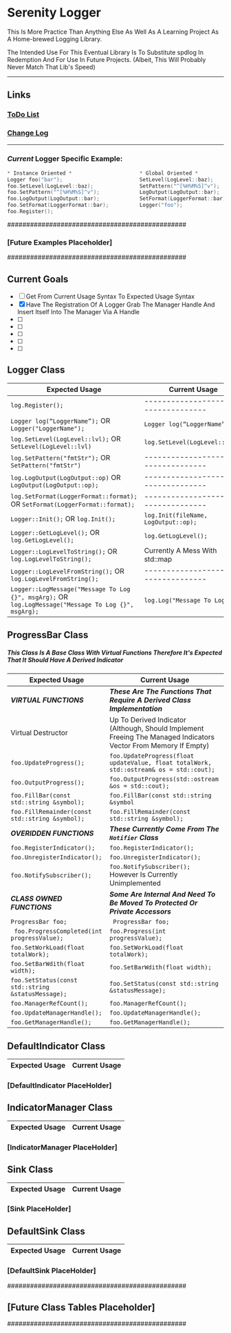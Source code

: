 # Serenity Logger #

This Is More Practice Than Anything Else As Well As A Learning Project As A Home-brewed Logging Library.

The Intended Use For This Eventual Library Is To Substitute spdlog In Redemption And For Use In Future Projects. (Albeit, This Will Probably Never Match That Lib's Speed) 


****************************************************************************
## Links
### [ToDo List](https://github.com/USAFrenzy/Serenity/wiki/ToDo-List) 
### [Change Log](https://github.com/USAFrenzy/Serenity/wiki/Change-Log)
****************************************************************************

### *Current* Logger Specific Example:
````c++
* Instance Oriented *                      * Global Oriented *                    * Default Init Oriented *
Logger foo("bar");                         SetLevel(LogLevel::baz);               Init();
foo.SetLevel(LogLevel::baz);               SetPattern("^[%H%M%S]^v");             Logger foo("bar");
foo.SetPattern("^[%H%M%S]^v");             LogOutput(LogOutput::bar);
foo.LogOutput(LogOutput::bar);             SetFormat(LoggerFormat::bar);
foo.SetFormat(LoggerFormat::bar);          Logger("foo");
foo.Register();                                                  
````

###############################################
### [Future Examples Placeholder]
###############################################

## Current Goals                                                   
- [ ] Get From Current Usage Syntax To Expected Usage Syntax 
- [X] Have The Registration Of A Logger Grab The Manager Handle And Insert Itself Into The Manager Via A Handle
- [ ]
- [ ]
- [ ]
- [ ]
- [ ]


## Logger Class
| Expected Usage | Current Usage | 
| ------------ | ------------- | 
| ````log.Register();```` | ------------------N/A--------------- |
| ````Logger log(“LoggerName”);```` OR ````Logger("LoggerName");```` | ````Logger log(“LoggerName”)```` |
| ````log.SetLevel(LogLevel::lvl);```` OR ````SetLevel(LogLevel::lvl)```` | ````log.SetLevel(LogLevel::lvl);```` |
| ````log.SetPattern("fmtStr");```` OR ````SetPattern("fmtStr")````  | ------------------N/A--------------- |
| ````log.LogOutput(LogOutput::op)```` OR  ````LogOutput(LogOutput::op);```` | ------------------N/A--------------- |
| ````log.SetFormat(LoggerFormat::format);```` OR ````SetFormat(LoggerFormat::format);```` | ------------------N/A--------------- |
| ````Logger::Init();```` OR ````log.Init();```` | ````log.Init(fileName, LogOutput::op);```` |
| ````Logger::GetLogLevel();```` OR ````log.GetLogLevel();```` | ````log.GetLogLevel();```` |
| ````Logger::LogLevelToString();```` OR ````log.LogLevelToString();```` | Currently A Mess With std::map |
| ````Logger::LogLevelFromString();```` OR ````log.LogLevelFromString();```` | ------------------N/A--------------- |
| ````Logger::LogMessage("Message To Log {}", msgArg);```` OR ````log.LogMessage("Message To Log {}", msgArg);````   | ````log.Log("Message To Log");```` |

## ProgressBar Class
##### This Class Is A Base Class With Virtual Functions Therefore It's Expected That It Should Have A Derived Indicator

| Expected Usage | Current Usage | 
| ------------ | ------------- | 
|_**VIRTUAL FUNCTIONS**_ | _**These Are The Functions That Require A Derived Class Implementation**_ |
| Virtual Destructor | Up To Derived Indicator (Although, Should Implement Freeing The Managed Indicators Vector From Memory If Empty) |
|````foo.UpdateProgress(); ```` | ````foo.UpdateProgress(float updateValue, float totalWork, std::ostream& os = std::cout); ````
|````foo.OutputProgress();```` | ````foo.OutputProgress(std::ostream &os = std::cout);```` |
|````foo.FillBar(const std::string &symbol);```` | ````foo.FillBar(const std::string &symbol```` |
|````foo.FillRemainder(const std::string &symbol);```` | ````foo.FillRemainder(const std::string &symbol);```` |
| _**OVERIDDEN FUNCTIONS**_ | _**These Currently Come From The ````Notifier```` Class**_ |
|````foo.RegisterIndicator();```` | ````foo.RegisterIndicator();```` |
|````foo.UnregisterIndicator();```` | ````foo.UnregisterIndicator();```` |
|````foo.NotifySubscriber(); ```` | ````foo.NotifySubscriber();```` However Is Currently Unimplemented |
|_**CLASS OWNED FUNCTIONS**_| _**Some Are Internal And Need To Be Moved To Protected Or Private Accessors**_ |
|````ProgressBar foo; ```` | ```` ProgressBar foo;```` |
|```` foo.ProgressCompleted(int progressValue);```` | ````foo.Progress(int progressValue);```` |
|````foo.SetWorkLoad(float totalWork);```` | ````foo.SetWorkLoad(float totalWork);```` |
|````foo.SetBarWdith(float width);```` | ````foo.SetBarWdith(float width);```` |
|````foo.SetStatus(const std::string &statusMessage);```` | ````foo.SetStatus(const std::string &statusMessage);```` |
|````foo.ManagerRefCount();```` | ````foo.ManagerRefCount();```` |
|````foo.UpdateManagerHandle();```` | ````foo.UpdateManagerHandle();```` |
|````foo.GetManagerHandle();```` | ````foo.GetManagerHandle();```` |

## DefaultIndicator Class
| Expected Usage | Current Usage | 
| ------------ | ------------- | 
### [DefaultIndicator PlaceHolder]

## IndicatorManager Class
| Expected Usage | Current Usage | 
| ------------ | ------------- |
### [IndicatorManager PlaceHolder]
 
## Sink Class
| Expected Usage | Current Usage | 
| ------------ | ------------- |
### [Sink PlaceHolder]

## DefaultSink Class
| Expected Usage | Current Usage | 
| ------------ | ------------- |
### [DefaultSink PlaceHolder]


###############################################
## [Future Class Tables Placeholder]
###############################################

